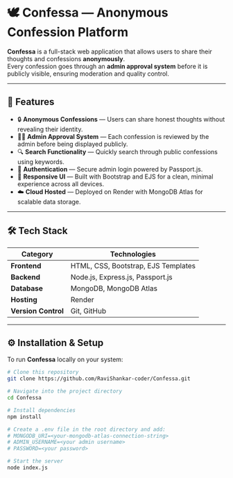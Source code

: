 # 🕊️ Confessa — Anonymous Confession Platform

**Confessa** is a full-stack web application that allows users to share their thoughts and confessions **anonymously**.  
Every confession goes through an **admin approval system** before it is publicly visible, ensuring moderation and quality control.

---

## 🚀 Features

- 🔒 **Anonymous Confessions** — Users can share honest thoughts without revealing their identity.  
- 🧑‍⚖️ **Admin Approval System** — Each confession is reviewed by the admin before being displayed publicly.  
- 🔍 **Search Functionality** — Quickly search through public confessions using keywords.  
- 🧠 **Authentication** — Secure admin login powered by Passport.js.  
- 🌙 **Responsive UI** — Built with Bootstrap and EJS for a clean, minimal experience across all devices.  
- ☁️ **Cloud Hosted** — Deployed on Render with MongoDB Atlas for scalable data storage.  

---

## 🛠️ Tech Stack

| Category | Technologies |
|-----------|---------------|
| **Frontend** | HTML, CSS, Bootstrap, EJS Templates |
| **Backend** | Node.js, Express.js, Passport.js |
| **Database** | MongoDB, MongoDB Atlas |
| **Hosting** | Render |
| **Version Control** | Git, GitHub |

---

## ⚙️ Installation & Setup

To run **Confessa** locally on your system:

```bash
# Clone this repository
git clone https://github.com/RaviShankar-coder/Confessa.git

# Navigate into the project directory
cd Confessa

# Install dependencies
npm install

# Create a .env file in the root directory and add:
# MONGODB_URI=<your-mongodb-atlas-connection-string>
# ADMIN_USERNAME=<your admin username>
# PASSWORD=<your password>

# Start the server
node index.js
